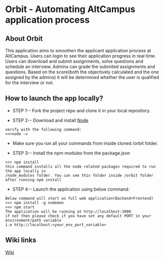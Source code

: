 # Orbit - Automating AltCampus application process

## About Orbit
This application aims to smoothen the applicant  application process at AltCampus. Users can login to see their application progress in real time. Users can download and submit assignments, solve questions and schedule an interview. Admins can grade the submited assignments and questions. Based on the score(both the objectively calculated and the one assigned by the admins) it will be determined whether the user is qualified for the interview or not.

## How to launch the app locally?

- STEP 1-- Fork the project repo and clone it in your local repository.

- STEP 2-- Download and install [Node](https://nodejs.org/en/)
```
verify with the following command:
>>>node -v
```
- Make sure you run all your commands from inside cloned /orbit folder.

- STEP 3-- Install the npm modules from the package.json
```
>>> npm install
this command installs all the node related packages required to run the app locally in 
/node_modules folder. You can see this folder inside /orbit folder after running npm install
```
- STEP 4-- Launch the application using below command:
```
Below command will start as full web application(Backend+Frontend)
>>> npm install -g nodemon
>>> npm start
The application will be running at http://localhost:3000
if not then please check if you have set any default PORT in your environment/path variable
i.e http://localhost:<your_env_port_variable>
``` 


## Wiki links
   [Wiki](https://github.com/AltCampus/orbit/wiki)
